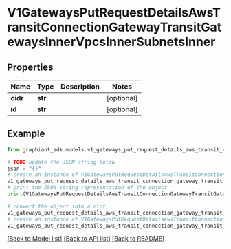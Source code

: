 # V1GatewaysPutRequestDetailsAwsTransitConnectionGatewayTransitGatewaysInnerVpcsInnerSubnetsInner


## Properties

Name | Type | Description | Notes
------------ | ------------- | ------------- | -------------
**cidr** | **str** |  | [optional] 
**id** | **str** |  | [optional] 

## Example

```python
from graphiant_sdk.models.v1_gateways_put_request_details_aws_transit_connection_gateway_transit_gateways_inner_vpcs_inner_subnets_inner import V1GatewaysPutRequestDetailsAwsTransitConnectionGatewayTransitGatewaysInnerVpcsInnerSubnetsInner

# TODO update the JSON string below
json = "{}"
# create an instance of V1GatewaysPutRequestDetailsAwsTransitConnectionGatewayTransitGatewaysInnerVpcsInnerSubnetsInner from a JSON string
v1_gateways_put_request_details_aws_transit_connection_gateway_transit_gateways_inner_vpcs_inner_subnets_inner_instance = V1GatewaysPutRequestDetailsAwsTransitConnectionGatewayTransitGatewaysInnerVpcsInnerSubnetsInner.from_json(json)
# print the JSON string representation of the object
print(V1GatewaysPutRequestDetailsAwsTransitConnectionGatewayTransitGatewaysInnerVpcsInnerSubnetsInner.to_json())

# convert the object into a dict
v1_gateways_put_request_details_aws_transit_connection_gateway_transit_gateways_inner_vpcs_inner_subnets_inner_dict = v1_gateways_put_request_details_aws_transit_connection_gateway_transit_gateways_inner_vpcs_inner_subnets_inner_instance.to_dict()
# create an instance of V1GatewaysPutRequestDetailsAwsTransitConnectionGatewayTransitGatewaysInnerVpcsInnerSubnetsInner from a dict
v1_gateways_put_request_details_aws_transit_connection_gateway_transit_gateways_inner_vpcs_inner_subnets_inner_from_dict = V1GatewaysPutRequestDetailsAwsTransitConnectionGatewayTransitGatewaysInnerVpcsInnerSubnetsInner.from_dict(v1_gateways_put_request_details_aws_transit_connection_gateway_transit_gateways_inner_vpcs_inner_subnets_inner_dict)
```
[[Back to Model list]](../README.md#documentation-for-models) [[Back to API list]](../README.md#documentation-for-api-endpoints) [[Back to README]](../README.md)


